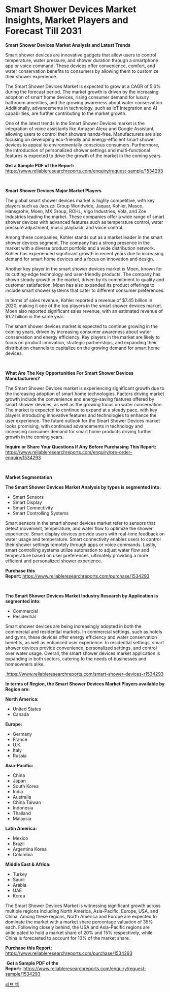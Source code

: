 <p><h1>Smart Shower Devices Market Insights, Market Players and Forecast Till 2031</h1></p><p><strong>Smart Shower Devices Market Analysis and Latest Trends</strong></p>
<p><p>Smart shower devices are innovative gadgets that allow users to control temperature, water pressure, and shower duration through a smartphone app or voice command. These devices offer convenience, comfort, and water conservation benefits to consumers by allowing them to customize their shower experience.</p><p>The Smart Shower Devices Market is expected to grow at a CAGR of 5.6% during the forecast period. The market growth is driven by the increasing adoption of smart home devices, rising consumer demand for luxury bathroom amenities, and the growing awareness about water conservation. Additionally, advancements in technology, such as IoT integration and AI capabilities, are further contributing to the market growth.</p><p>One of the latest trends in the Smart Shower Devices market is the integration of voice assistants like Amazon Alexa and Google Assistant, allowing users to control their showers hands-free. Manufacturers are also focusing on developing eco-friendly and energy-efficient smart shower devices to appeal to environmentally conscious consumers. Furthermore, the introduction of personalized shower settings and multi-functional features is expected to drive the growth of the market in the coming years.</p></p>
<p><strong>Get a Sample PDF of the Report:&nbsp;</strong> <a href="https://www.reliableresearchreports.com/enquiry/request-sample/1534293">https://www.reliableresearchreports.com/enquiry/request-sample/1534293</a></p>
<p>&nbsp;</p>
<p><strong>Smart Shower Devices Major Market Players</strong></p>
<p><p>The global smart shower devices market is highly competitive, with key players such as Jacuzzi Group Worldwide, Jaquar, Kohler, Masco, Hansgrohe, Moen, MX Group, ROHL, Vigo Industries, Vola, and Zoe Industries leading the market. These companies offer a wide range of smart shower devices with advanced features such as temperature control, water pressure adjustment, music playback, and voice control.</p><p>Among these companies, Kohler stands out as a market leader in the smart shower devices segment. The company has a strong presence in the market with a diverse product portfolio and a wide distribution network. Kohler has experienced significant growth in recent years due to increasing demand for smart home devices and a focus on innovation and design.</p><p>Another key player in the smart shower devices market is Moen, known for its cutting-edge technology and user-friendly products. The company has shown steady growth in the market, driven by its commitment to quality and customer satisfaction. Moen has also expanded its product offerings to include smart shower systems that cater to different consumer preferences.</p><p>In terms of sales revenue, Kohler reported a revenue of $7.45 billion in 2020, making it one of the top players in the smart shower devices market. Moen also reported significant sales revenue, with an estimated revenue of $1.2 billion in the same year.</p><p>The smart shower devices market is expected to continue growing in the coming years, driven by increasing consumer awareness about water conservation and energy efficiency. Key players in the market are likely to focus on product innovation, strategic partnerships, and expanding their distribution channels to capitalize on the growing demand for smart home devices.</p></p>
<p>&nbsp;</p>
<p><strong>What Are The Key Opportunities For Smart Shower Devices Manufacturers?</strong></p>
<p><p>The Smart Shower Devices market is experiencing significant growth due to the increasing adoption of smart home technologies. Factors driving market growth include the convenience and energy-saving features offered by smart shower devices, as well as the growing focus on water conservation. The market is expected to continue to expand at a steady pace, with key players introducing innovative features and technologies to enhance the user experience. The future outlook for the Smart Shower Devices market looks promising, with continued advancements in technology and increasing consumer demand for smart home products driving further growth in the coming years.</p></p>
<p><strong>Inquire or Share Your Questions If Any Before Purchasing This Report:</strong> <a href="https://www.reliableresearchreports.com/enquiry/pre-order-enquiry/1534293">https://www.reliableresearchreports.com/enquiry/pre-order-enquiry/1534293</a></p>
<p>&nbsp;</p>
<p><strong>Market Segmentation</strong></p>
<p><strong>The Smart Shower Devices Market Analysis by types is segmented into:</strong></p>
<p><ul><li>Smart Sensors</li><li>Smart Display</li><li>Smart Connectivity</li><li>Smart Controlling Systems</li></ul></p>
<p><p>Smart sensors in the smart shower devices market refer to sensors that detect movement, temperature, and water flow to optimize the shower experience. Smart display devices provide users with real-time feedback on water usage and temperature. Smart connectivity enables users to control their shower settings remotely through apps or voice commands. Lastly, smart controlling systems utilize automation to adjust water flow and temperature based on user preferences, ultimately providing a more efficient and personalized shower experience.</p></p>
<p><strong>Purchase this Report:&nbsp;</strong><a href="https://www.reliableresearchreports.com/purchase/1534293">https://www.reliableresearchreports.com/purchase/1534293</a></p>
<p>&nbsp;</p>
<p><strong>The Smart Shower Devices Market Industry Research by Application is segmented into:</strong></p>
<p><ul><li>Commercial</li><li>Residential</li></ul></p>
<p><p>Smart shower devices are being increasingly adopted in both the commercial and residential markets. In commercial settings, such as hotels and gyms, these devices offer energy efficiency and water conservation benefits, as well as enhanced user experience. In residential settings, smart shower devices provide convenience, personalized settings, and control over water usage. Overall, the smart shower devices market application is expanding in both sectors, catering to the needs of businesses and homeowners alike.</p></p>
<p><a href="https://www.reliableresearchreports.com/smart-shower-devices-r1534293">&nbsp;https://www.reliableresearchreports.com/smart-shower-devices-r1534293</a></p>
<p><strong>In terms of Region, the Smart Shower Devices Market Players available by Region are:</strong></p>
<p>
    <p> <strong> North America: </strong>
        <ul>
            <li>United States</li>
            <li>Canada</li>
        </ul>
        </p> 
    <p> <strong> Europe: </strong>
        <ul>
            <li>Germany</li>
            <li>France</li>
            <li>U.K.</li>
            <li>Italy</li>
            <li>Russia</li>
        </ul>
        </p> 
    <p> <strong> Asia-Pacific: </strong>
        <ul>
            <li>China</li>
            <li>Japan</li>
            <li>South Korea</li>
            <li>India</li>
            <li>Australia</li>
            <li>China Taiwan</li>
            <li>Indonesia</li>
            <li>Thailand</li>
            <li>Malaysia</li>
        </ul>
        </p> 
    <p> <strong> Latin America: </strong>
        <ul>
            <li>Mexico</li>
            <li>Brazil</li>
            <li>Argentina Korea</li>
            <li>Colombia</li>
        </ul>
        </p> 
    <p> <strong> Middle East & Africa: </strong>
        <ul>
            <li>Turkey</li>
            <li>Saudi</li>
            <li>Arabia</li>
            <li>UAE</li>
            <li>Korea</li>
        </ul>
    </p>
    </p>
<p><p>The Smart Shower Devices Market is witnessing significant growth across multiple regions including North America, Asia-Pacific, Europe, USA, and China. Among these regions, North America and Europe are expected to dominate the market with a market share percentage valuation of 35% each. Following closely behind, the USA and Asia-Pacific regions are anticipated to hold a market share of 20% and 15% respectively, while China is forecasted to account for 10% of the market share.</p></p>
<p><strong>Purchase this Report: </strong><a href="https://www.reliableresearchreports.com/purchase/1534293">https://www.reliableresearchreports.com/purchase/1534293</a></p>
<p>&nbsp;<strong>Get a Sample PDF of the Report:&nbsp;&nbsp;</strong><a href="https://www.reliableresearchreports.com/enquiry/request-sample/1534293">https://www.reliableresearchreports.com/enquiry/request-sample/1534293</a></p>
<p><strong></strong></p>
<p><p><a href="https://github.com/oajzkywllm460/Market-Research-Report-List-1/blob/main/430610026302.md">레브 엠</a></p></p>